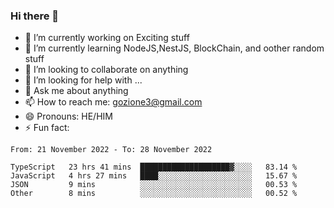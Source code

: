 ### Hi there 👋

<!--
**charlieScript/charlieScript** is a ✨ _special_ ✨ repository because its `README.md` (this file) appears on your GitHub profile.

Here are some ideas to get you started: -->

- 🔭 I’m currently working on Exciting stuff
- 🌱 I’m currently learning NodeJS,NestJS, BlockChain, and oother random stuff
- 👯 I’m looking to collaborate on anything
- 🤔 I’m looking for help with ...
- 💬 Ask me about anything
- 📫 How to reach me: gozione3@gmail.com
- 😄 Pronouns: HE/HIM
- ⚡ Fun fact: 
<!--START_SECTION:waka-->

```text
From: 21 November 2022 - To: 28 November 2022

TypeScript   23 hrs 41 mins  ████████████████████▓░░░░   83.14 %
JavaScript   4 hrs 27 mins   ████░░░░░░░░░░░░░░░░░░░░░   15.67 %
JSON         9 mins          ░░░░░░░░░░░░░░░░░░░░░░░░░   00.53 %
Other        8 mins          ░░░░░░░░░░░░░░░░░░░░░░░░░   00.52 %
```

<!--END_SECTION:waka-->
